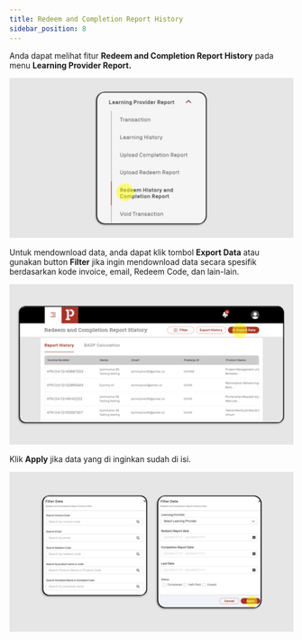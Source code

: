 ```yaml
---
title: Redeem and Completion Report History
sidebar_position: 8
---
```

Anda dapat melihat fitur **Redeem and Completion Report History** pada menu **Learning Provider Report.**

![](/img/redeem-and-completion-1.png)

Untuk mendownload data, anda dapat klik tombol **Export Data** atau gunakan button **Filter** jika ingin mendownload data secara spesifik berdasarkan kode invoice, email, Redeem Code, dan lain-lain.

![](/img/redeem-and-completion-2.png)

Klik **Apply** jika data yang di inginkan sudah di isi.

![](/img/redeem-and-completion-3.png)
